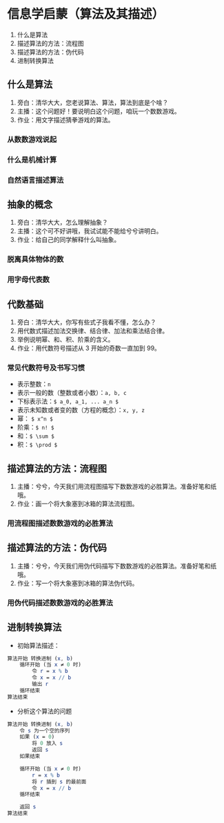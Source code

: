 # 信息学启蒙（算法及其描述）

1. 什么是算法
1. 描述算法的方法：流程图
1. 描述算法的方法：伪代码
1. 进制转换算法

		
## 什么是算法

1. 旁白：清华大大，您老说算法、算法，算法到底是个啥？
1. 主播：这个问题好！要说明白这个问题，咱玩一个数数游戏。
1. 作业：用文字描述猜拳游戏的算法。

	
### 从数数游戏说起     <!-- .element: class="fragment highlight-current-red" data-fragment-index="1" -->
### 什么是机械计算     <!-- .element: class="fragment highlight-current-red" data-fragment-index="2" -->
### 自然语言描述算法   <!-- .element: class="fragment highlight-current-red" data-fragment-index="3" -->

		
## 抽象的概念

1. 旁白：清华大大，怎么理解抽象？
1. 主播：这个可不好讲哦，我试试能不能给兮兮讲明白。
1. 作业：给自己的同学解释什么叫抽象。

	
### 脱离具体物体的数    <!-- .element: class="fragment highlight-current-red" data-fragment-index="1" -->
### 用字母代表数  <!-- .element: class="fragment highlight-current-red" data-fragment-index="2" -->

		
## 代数基础

1. 旁白：清华大大，你写有些式子我看不懂，怎么办？
1. 用代数式描述加法交换律、结合律、加法和乘法结合律。
1. 举例说明幂、和、积、阶乘的含义。
1. 作业：用代数符号描述从 3 开始的奇数一直加到 99。

	
### 常见代数符号及书写习惯

- 表示整数：`n`
- 表示一般的数（整数或者小数）：`a, b, c`
- 下标表示法：`$ a_0, a_1, ... a_n $`
- 表示未知数或者变的数（方程的概念）：`x, y, z`
- 幂： `$ x^n $`
- 阶乘：`$ n! $`
- 和：`$ \sum $`
- 积：`$ \prod $`

		
## 描述算法的方法：流程图

1. 主播：兮兮，今天我们用流程图描写下数数游戏的必胜算法。准备好笔和纸哦。
1. 作业：画一个将大象塞到冰箱的算法流程图。

	
### 用流程图描述数数游戏的必胜算法

		
## 描述算法的方法：伪代码

1. 主播：兮兮，今天我们用伪代码描写下数数游戏的必胜算法。准备好笔和纸哦。
1. 作业：写一个将大象塞到冰箱的算法伪代码。

	
### 用伪代码描述数数游戏的必胜算法

		
## 进制转换算法

- 初始算法描述：

```mathematica []
算法开始 转换进制 (x, b)
    循环开始 (当 x ≠ 0 时)
        令 r = x % b
        令 x = x // b
        输出 r
    循环结束
算法结束
```

	
- 分析这个算法的问题

```mathematica []
算法开始 转换进制 (x, b)
    令 s 为一个空的序列
    如果 (x = 0)
        将 0 放入 s
        返回 s
    如果结束

    循环开始 (当 x ≠ 0 时)
        r = x % b
        将 r 插到 s 的最前面
        令 x = x // b
    循环结束

    返回 s
算法结束
```

